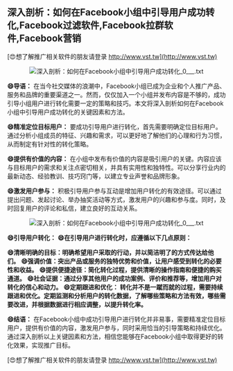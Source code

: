 ## **深入剖析：如何在Facebook小组中引导用户成功转化,Facebook过滤软件,Facebook拉群软件,Facebook营销**

[😍想了解推广相关软件的朋友请登录 http://www.vst.tw](http://www.vst.tw)

 <center><img src="https://vst.tw/MP4/tuiguang/png/3.png" alt="深入剖析：如何在Facebook小组中引导用户成功转化_0___.txt"></center>

**😄导语：**
在当今社交媒体的浪潮中，Facebook小组已成为企业和个人推广产品、服务和品牌的重要渠道之一。然而，仅仅加入一个小组并发布内容是不够的，成功引导小组用户进行转化需要一定的策略和技巧。本文将深入剖析如何在Facebook小组中引导用户成功转化的关键因素和方法。

**😄精准定位目标用户：**
要成功引导用户进行转化，首先需要明确定位目标用户。通过分析小组成员的特征、兴趣和需求，可以更好地了解他们的心理和行为习惯，从而制定有针对性的转化策略。

**😄提供有价值的内容：**
在小组中发布有价值的内容是吸引用户的关键。内容应该与目标用户的需求和关注点密切相关，并具有实用性和独特性。可以分享行业内的最新动态、经验教训、技巧窍门等，以建立专业声誉和品牌形象。

**😄激发用户参与：**
积极引导用户参与互动是增加用户转化的有效途径。可以通过提出问题、发起讨论、举办抽奖活动等方式，激发用户的兴趣和参与度。同时，及时回复用户的评论和私信，建立良好的互动关系。

 <center><img src="https://vst.tw/MP4/tuiguang/png/1.png" alt="深入剖析：如何在Facebook小组中引导用户成功转化_0___.txt"></center>

**😄引导用户转化：**
**😄在引导用户进行转化时，应遵循以下几点原则：**

**😄清晰明确的目标：明确希望用户采取的行动，并以简洁明了的方式传达给他们。**
**😄强调价值：突出产品或服务的独特优势和价值，让用户感受到转化的必要性和收益。**
**😄提供便捷途径：简化转化过程，提供清晰的操作指南和便捷的购买通道。**
**😄社会证据：通过分享其他用户的成功案例、评价和推荐等，增加用户对转化的信心和动力。**
**😄定期跟进和优化： 转化并不是一蹴而就的过程，需要持续跟进和优化。定期监测和分析用户的转化数据，了解哪些策略和方法有效，哪些需要改进，并根据数据进行相应调整，以提升转化率。**

**😄结语：**
在Facebook小组中成功引导用户进行转化并非易事，需要精准定位目标用户，提供有价值的内容，激发用户参与，同时采用恰当的引导策略和持续优化。通过深入剖析以上关键因素和方法，相信您能够在Facebook小组中取得更好的转化效果，实现推广目标。

[😍想了解推广相关软件的朋友请登录 http://www.vst.tw](http://www.vst.tw)



